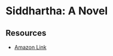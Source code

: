 Siddhartha: A Novel
===

Resources
---

- [Amazon Link][1]

<!-- Links -->
[1]: https://www.amazon.com/Siddhartha-Novel-Hermann-Hesse/dp/0553208845
